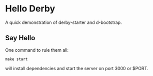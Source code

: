 Hello Derby
===========

A quick demonstration of derby-starter and d-bootstrap.

Say Hello
---------

One command to rule them all:

```
make start
```

will install dependencies and start the server on port 3000 or $PORT.

